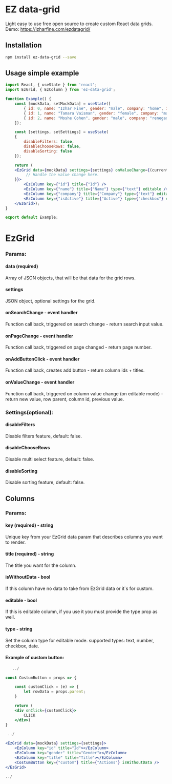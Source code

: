 # EZ data-grid


Light easy to use free open source to create custom React data grids. <br/>
Demo: https://izharfine.com/ezdatagrid/

## Installation

```bash
npm install ez-data-grid --save
```

## Usage simple example

```jsx
import React, { useState } from 'react';
import EzGrid, { EzColumn } from 'ez-data-grid';

function Example() {
	const [mockData, setMockData] = useState([
	    { id: 0, name: "Izhar Fine", gender: "male", company: "home", isActive: true },
	    { id: 1, name: "Tamara Vaisman", gender: "female", company: "mall", isActive: true },
	    { id: 2, name: "Moshe Cohen", gender: "male", company: "renegade", isActive: false }
	]);

	const [settings, setSettings] = useState(
	{
		disableFilters: false,
		disableChooseRows: false,
		disableSorting: false
	});

	return (
	<EzGrid data={mockData} settings={settings} onValueChange={(currentValue, parent, columnId, prevValue) => {
	     // Handle the value change here.
	}}>
	    <EzColumn key={"id"} title={"Id"} />
	    <EzColumn key={"name"} title={"Name"} type={"text"} editable />
	    <EzColumn key={"company"} title={"Company"} type={"text"} editable />
	    <EzColumn key={"isActive"} title={"Active"} type={"checkbox"} editable />
	</EzGrid>);
}

export default Example;
```

# EzGrid 
### Params:

#### data (required)
Array of JSON objects, that will be that data for the grid rows.

#### settings 
JSON object, optional settings for the grid.

#### onSearchChange - event handler
Function call back, triggered on search change - return search input value.

#### onPageChange - event handler
Function call back, triggered on page changed - return page number.

#### onAddButtonClick - event handler
Function call back, creates add button - return column ids + titles.

#### onValueChange - event handler
Function call back, triggered on column value change (on editable mode) - return new value, row parent, column id, previous value.

### Settings(optional):

#### disableFilters
Disable filters feature, default: false.

#### disableChooseRows
Disable multi select feature, default: false.

#### disableSorting
Disable sorting feature, default: false.

## Columns
### Params:

#### key (required) - string
Unique key from your EzGrid data param that describes columns you want to render.

#### title (required) - string
The title you want for the column.

#### isWithoutData - bool
If this column have no data to take from EzGrid data or it`s for custom.

#### editable - bool
If this is editable column, if you use it you must provide the type prop as well.

#### type - string
Set the column type for editable mode. supported types: text, number, checkbox, date.

#### Example of custom button:


```jsx
   ../

const CostumButton = props => {

    const customClick = (e) => {
        let rowData = props.parent;
    }

    return (
    <div onClick={customClick}>
        CLICK
    </div>)
}

 ../

<EzGrid data={mockData} settings={settings}>
    <EzColumn key="id" title="Id"></EzColumn>
    <EzColumn key="gender" title="Gender"></EzColumn>
    <EzColumn key="title" title="Title"></EzColumn>
    <CostumButton key={"custom"} title={"Actions"} isWithoutData />
</EzGrid>

../
```
